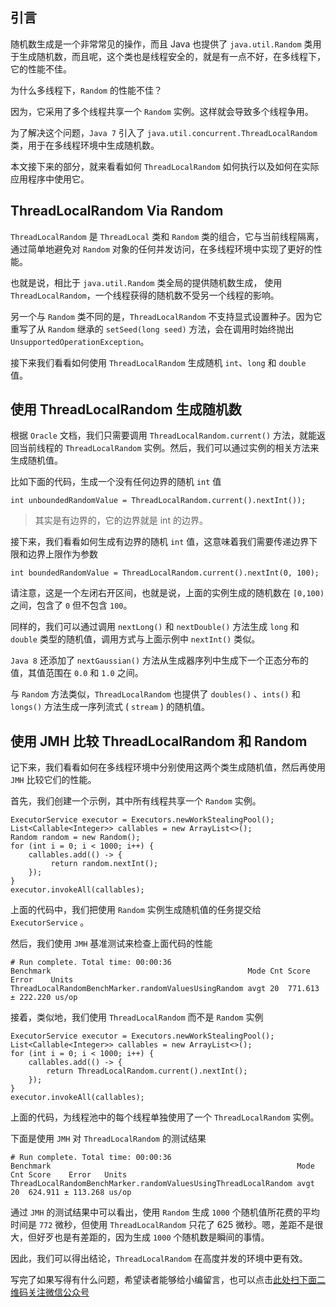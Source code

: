 ## 引言
随机数生成是一个非常常见的操作，而且 Java 也提供了 `java.util.Random` 类用于生成随机数，而且呢，这个类也是线程安全的，就是有一点不好，在多线程下，它的性能不佳。

为什么多线程下，`Random` 的性能不佳？

因为，它采用了多个线程共享一个 `Random` 实例。这样就会导致多个线程争用。

为了解决这个问题，`Java 7` 引入了 `java.util.concurrent.ThreadLocalRandom` 类，用于在多线程环境中生成随机数。

本文接下来的部分，就来看看如何 `ThreadLocalRandom` 如何执行以及如何在实际应用程序中使用它。

## ThreadLocalRandom Via Random ##

`ThreadLocalRandom` 是 `ThreadLocal` 类和 `Random` 类的组合，它与当前线程隔离，通过简单地避免对 `Random` 对象的任何并发访问，在多线程环境中实现了更好的性能。

也就是说，相比于 `java.util.Random` 类全局的提供随机数生成， 使用 `ThreadLocalRandom`，一个线程获得的随机数不受另一个线程的影响。

另一个与 `Random` 类不同的是，`ThreadLocalRandom` 不支持显式设置种子。因为它重写了从 `Random` 继承的 `setSeed(long seed)` 方法，会在调用时始终抛出 `UnsupportedOperationException`。

接下来我们看看如何使用 `ThreadLocalRandom` 生成随机 `int`、`long` 和 `double` 值。

## 使用 ThreadLocalRandom 生成随机数 ##

根据 `Oracle` 文档，我们只需要调用 `ThreadLocalRandom.current()` 方法，就能返回当前线程的 `ThreadLocalRandom` 实例。然后，我们可以通过实例的相关方法来生成随机值。

比如下面的代码，生成一个没有任何边界的随机 `int` 值

```
int unboundedRandomValue = ThreadLocalRandom.current().nextInt());
```

> 其实是有边界的，它的边界就是 int 的边界。

接下来，我们看看如何生成有边界的随机 `int` 值，这意味着我们需要传递边界下限和边界上限作为参数

```
int boundedRandomValue = ThreadLocalRandom.current().nextInt(0, 100);
```

请注意，这是一个左闭右开区间，也就是说，上面的实例生成的随机数在 `[0,100)` 之间，包含了 `0` 但不包含 `100`。

同样的，我们可以通过调用 `nextLong()` 和 `nextDouble()` 方法生成 `long` 和 `double` 类型的随机值，调用方式与上面示例中 `nextInt()` 类似。

`Java 8` 还添加了 `nextGaussian()` 方法从生成器序列中生成下一个正态分布的值，其值范围在 `0.0` 和 `1.0` 之间。

与 `Random` 方法类似，`ThreadLocalRandom` 也提供了 `doubles()` 、`ints()` 和 `longs()` 方法生成一序列流式 ( `stream` ) 的随机值。

## 使用 JMH 比较 ThreadLocalRandom 和 Random ##

记下来，我们看看如何在多线程环境中分别使用这两个类生成随机值，然后再使用 `JMH` 比较它们的性能。

首先，我们创建一个示例，其中所有线程共享一个 `Random` 实例。

```
ExecutorService executor = Executors.newWorkStealingPool();
List<Callable<Integer>> callables = new ArrayList<>();
Random random = new Random();
for (int i = 0; i < 1000; i++) {
    callables.add(() -> {
         return random.nextInt();
    });
}
executor.invokeAll(callables);
```

上面的代码中，我们把使用 `Random` 实例生成随机值的任务提交给 `ExecutorService` 。

然后，我们使用 `JMH` 基准测试来检查上面代码的性能

```
# Run complete. Total time: 00:00:36
Benchmark                                            Mode Cnt Score    Error    Units
ThreadLocalRandomBenchMarker.randomValuesUsingRandom avgt 20  771.613 ± 222.220 us/op
```

接着，类似地，我们使用 `ThreadLocalRandom` 而不是 `Random` 实例

```
ExecutorService executor = Executors.newWorkStealingPool();
List<Callable<Integer>> callables = new ArrayList<>();
for (int i = 0; i < 1000; i++) {
    callables.add(() -> {
        return ThreadLocalRandom.current().nextInt();
    });
}
executor.invokeAll(callables);
```

上面的代码，为线程池中的每个线程单独使用了一个 `ThreadLocalRandom` 实例。

下面是使用 `JMH` 对 `ThreadLocalRandom` 的测试结果

```
# Run complete. Total time: 00:00:36
Benchmark                                                       Mode Cnt Score    Error   Units
ThreadLocalRandomBenchMarker.randomValuesUsingThreadLocalRandom avgt 20  624.911 ± 113.268 us/op
```

通过 `JMH` 的测试结果中可以看出，使用 `Random` 生成 `1000` 个随机值所花费的平均时间是 `772` 微秒，但使用 `ThreadLocalRandom` 只花了 625 微秒。嗯，差距不是很大，但好歹也是有差距的，因为生成 `1000` 个随机数是瞬间的事情。

因此，我们可以得出结论，`ThreadLocalRandom` 在高度并发的环境中更有效。


写完了如果写得有什么问题，希望读者能够给小编留言，也可以点击[此处扫下面二维码关注微信公众号](https://www.ycbbs.vip/?p=28 "此处扫下面二维码关注微信公众号")